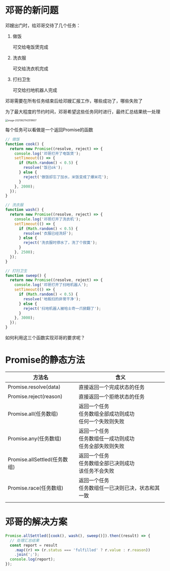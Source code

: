 # 邓哥的新问题

邓嫂出门时，给邓哥交待了几个任务：

1. 做饭

   可交给电饭煲完成

2. 洗衣服

   可交给洗衣机完成

3. 打扫卫生

   可交给扫地机器人完成

邓哥需要在所有任务结束后给邓嫂汇报工作，哪些成功了，哪些失败了

为了最大程度的节约时间，邓哥希望这些任务同时进行，最终汇总结果统一处理

<img src="http://mdrs.yuanjin.tech/img/20210621142519.png" alt="image-20210621142519937" style="zoom:50%;" />

每个任务可以看做是一个返回Promise的函数

```js
// 做饭
function cook() {
  return new Promise((resolve, reject) => {
    console.log('邓哥打开了电饭煲');
    setTimeout(() => {
      if (Math.random() < 0.5) {
        resolve('饭已ok');
      } else {
        reject('做饭却忘了加水，米饭变成了爆米花');
      }
    }, 2000);
  });
}

// 洗衣服
function wash() {
  return new Promise((resolve, reject) => {
    console.log('邓哥打开了洗衣机');
    setTimeout(() => {
      if (Math.random() < 0.5) {
        resolve('衣服已经洗好');
      } else {
        reject('洗衣服时停水了，洗了个寂寞');
      }
    }, 2500);
  });
}

// 打扫卫生
function sweep() {
  return new Promise((resolve, reject) => {
    console.log('邓哥打开了扫地机器人');
    setTimeout(() => {
      if (Math.random() < 0.5) {
        resolve('地板扫的非常干净');
      } else {
        reject('扫地机器人被哈士奇一爪掀翻了');
      }
    }, 3000);
  });
}

```

如何利用这三个函数实现邓哥的要求呢？

# Promise的静态方法

| 方法名                       | 含义                                                         |
| ---------------------------- | ------------------------------------------------------------ |
| Promise.resolve(data)        | 直接返回一个完成状态的任务                                   |
| Promise.reject(reason)       | 直接返回一个拒绝状态的任务                                   |
| Promise.all(任务数组)        | 返回一个任务<br />任务数组全部成功则成功<br />任何一个失败则失败 |
| Promise.any(任务数组)        | 返回一个任务<br />任务数组任一成功则成功<br />任务全部失败则失败 |
| Promise.allSettled(任务数组) | 返回一个任务<br />任务数组全部已决则成功<br />该任务不会失败 |
| Promise.race(任务数组)       | 返回一个任务<br />任务数组任一已决则已决，状态和其一致       |
|                              |                                                              |

# 邓哥的解决方案

```js
Promise.allSettled([cook(), wash(), sweep()]).then((result) => {
  // 处理汇总结果
  const report = result
    .map((r) => (r.status === 'fulfilled' ? r.value : r.reason))
    .join(';');
  console.log(report);
});
```


